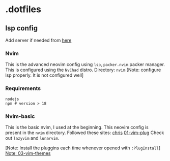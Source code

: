 # .dotfiles

## lsp config
Add server if needed from [here](https://github.com/neovim/nvim-lspconfig/blob/master/doc/server_configurations.md)

### Nvim
This is the advanced neovim config using `lsp`, `packer.nvim` packer manager. This is configured using the `NvChad` distro.
Directory: `nvim`
[Note: configure lsp properly. It is not configured well]

### Requirements
```
nodejs
npm # version > 18
```

### Nvim-basic
This is the basic nvim, I used at the beginning. This neovim config is present in the `nvim` directory.
Followed these sites:
[chris](https://www.chiarulli.me/neovim/3)
[01-vim-plug](https://www.chiarulli.me/Neovim/01-vim-plug/)
Check out `lazyvim` and `lunarvim`.

[Note: Install the pluggins each time whenever opened with `:PlugInstall`]
[Note: 03-vim-themes](https://www.chiarulli.me/Neovim/03-vim-themes/)
